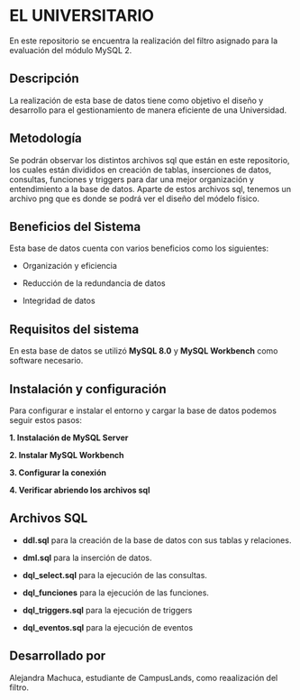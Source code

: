 # EL UNIVERSITARIO

 En este repositorio se encuentra la realización del filtro asignado para la evaluación del módulo MySQL 2.

 ## Descripción

 La realización de esta base de datos tiene como objetivo el diseño y desarrollo para el gestionamiento de manera eficiente de una Universidad.

## Metodología

Se podrán observar los distintos archivos sql que están en este repositorio, los cuales están divididos en creación de tablas, inserciones de datos, consultas, funciones y triggers para dar una mejor organización y entendimiento a la base de datos. Aparte de estos archivos sql, tenemos un archivo png que es donde se podrá ver el diseño del módelo físico.

## Beneficios del Sistema

Esta base de datos cuenta con varios beneficios como los siguientes: 

- Organización y eficiencia

- Reducción de la redundancia de datos

- Integridad de datos

 ## Requisitos del sistema

En esta base de datos se utilizó **MySQL 8.0** y **MySQL Workbench** como software necesario.

## Instalación y configuración

Para configurar e instalar el entorno y cargar la base de datos podemos seguir estos pasos:

**1. Instalación de MySQL Server**

**2. Instalar MySQL Workbench**

**3. Configurar la conexión**

**4. Verificar abriendo los archivos sql**

## Archivos SQL

- **ddl.sql** para la creación de la base de datos con sus tablas y relaciones.

- **dml.sql** para la inserción de datos.

- **dql_select.sql** para la ejecución de las consultas.

- **dql_funciones** para la ejecución de las funciones.

- **dql_triggers.sql** para la ejecución de triggers

- **dql_eventos.sql** para la ejecución de eventos

## Desarrollado por

 Alejandra Machuca, estudiante de CampusLands, como reaalización del filtro.